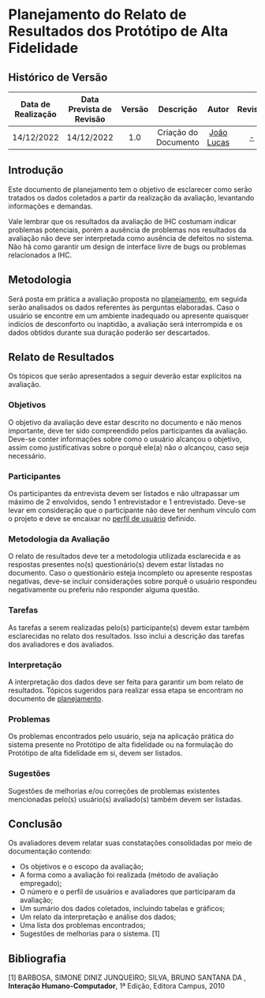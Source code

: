 # Planejamento do Relato de Resultados dos Protótipo de Alta Fidelidade

## Histórico de Versão

|Data de Realização|Data Prevista de Revisão|Versão|Descrição|Autor|Revisor|
| :----------: | :------: | :-----------: | :---------: |:---------: | :---------: |
|14/12/2022|14/12/2022|1.0|Criação do Documento|[João Lucas](https://github.com/HacKairos)|[-](https://github.com/)|

## Introdução

Este documento de planejamento tem o objetivo de esclarecer como serão tratados os dados coletados a partir da realização da avaliação, levantando informações e demandas. 

Vale lembrar que os resultados da avaliação de IHC costumam indicar problemas potenciais, porém a ausência de problemas nos resultados da avaliação não deve ser interpretada como ausência de defeitos no sistema. Não há como garantir um design de interface livre de bugs ou problemas relacionados a IHC.

## Metodologia

Será posta em prática a avaliação proposta no [planejamento](PlanejamentoProtAlta.md), em seguida serão analisados os dados referentes às perguntas elaboradas. Caso o usuário se encontre em um ambiente inadequado ou apresente quaisquer indícios de desconforto ou inaptidão, a avaliação será interrompida e os dados obtidos durante sua duração poderão ser descartados.

## Relato de Resultados

Os tópicos que serão apresentados a seguir deverão estar explícitos na avaliação.

### Objetivos

O objetivo da avaliação deve estar descrito no documento e não menos importante, deve ter sido compreendido pelos participantes da avaliação. Deve-se conter informações sobre como o usuário alcançou o objetivo, assim como justificativas sobre o porquê ele(a) não o alcançou, caso seja necessário.

### Participantes

Os participantes da entrevista devem ser listados e não ultrapassar um máximo de 2 envolvidos, sendo 1 entrevistador e 1 entrevistado. Deve-se levar em consideração que o participante não deve ter nenhum vínculo com o projeto e deve se encaixar no [perfil de usuário](../../Tarefas/perfilUsuario.md) definido.

### Metodologia da Avaliação

O relato de resultados deve ter a metodologia utilizada esclarecida e as respostas presentes no(s) questionário(s) devem estar listadas no documento. Caso o questionário esteja incompleto ou apresente respostas negativas, deve-se incluir considerações sobre porquê o usuário respondeu negativamente ou preferiu não responder alguma questão.

### Tarefas

As tarefas a serem realizadas pelo(s) participante(s) devem estar também esclarecidas no relato dos resultados. Isso inclui a descrição das tarefas dos avaliadores e dos avaliados.

### Interpretação

A interpretação dos dados deve ser feita para garantir um bom relato de resultados. Tópicos sugeridos para realizar essa etapa se encontram no documento de [planejamento](PlanejamentoProtAlta.md).

### Problemas

Os problemas encontrados pelo usuário, seja na aplicação prática do sistema presente no Protótipo de alta fidelidade ou na formulação do Protótipo de alta fidelidade em si, devem ser listados.

### Sugestões

Sugestões de melhorias e/ou correções de problemas existentes mencionadas pelo(s) usuário(s) avaliado(s) também devem ser listadas.

## Conclusão

Os avaliadores devem relatar suas constatações consolidadas por meio de documentação contendo:

- Os objetivos e o escopo da avaliação;
- A forma como a avaliação foi realizada (método de avaliação empregado);
- O número e o perfil de usuários e avaliadores que participaram da avaliação;
- Um sumário dos dados coletados, incluindo tabelas e gráficos;
- Um relato da interpretação e análise dos dados;
- Uma lista dos problemas encontrados;
- Sugestões de melhorias para o sistema. [1]

## Bibliografia

[1] BARBOSA, SIMONE DINIZ JUNQUEIRO; SILVA, BRUNO SANTANA DA , **Interação Humano-Computador**, 1ª Edição, Editora Campus, 2010 

